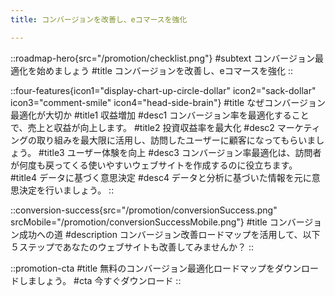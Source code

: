 ```yaml
---
title: コンバージョンを改善し、eコマースを強化

---
```


::roadmap-hero{src="/promotion/checklist.png"}
#subtext
コンバージョン最適化を始めましょう
#title
コンバージョンを改善し、<span class="md:inline-block">eコマースを強化</span>
::

::four-features{icon1="display-chart-up-circle-dollar" icon2="sack-dollar" icon3="comment-smile" icon4="head-side-brain"}
#title
なぜコンバージョン最適化が大切か
#title1
収益増加
#desc1
コンバージョン率を最適化することで、売上と収益が向上します。
#title2
投資収益率を最大化
#desc2
マーケティングの取り組みを最大限に活用し、訪問したユーザーに顧客になってもらいましょう。
#title3
ユーザー体験を向上
#desc3
コンバージョン率最適化は、訪問者が何度も戻ってくる使いやすいウェブサイトを作成するのに役立ちます。
#title4
データに基づく意思決定
#desc4
データと分析に基づいた情報を元に意思決定を行いましょう。
::

::conversion-success{src="/promotion/conversionSuccess.png" srcMobile="/promotion/conversionSuccessMobile.png"}
#title
コンバージョン成功への道
#description
コンバージョン改善ロードマップを活用して、以下５ステップであなたのウェブサイトも改善してみませんか？
::

::promotion-cta
#title
無料のコンバージョン最適化ロードマップをダウンロードしましょう。
#cta
今すぐダウンロード
::
